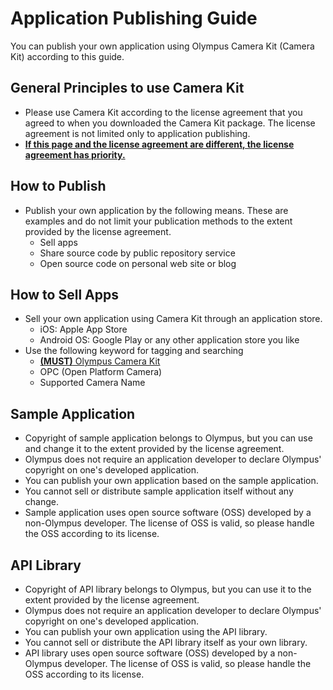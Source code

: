 # Application Publishing Guide
You can publish your own application using Olympus Camera Kit (Camera Kit) according to this guide.

## General Principles to use Camera Kit
+ Please use Camera Kit according to the license agreement that you agreed to when you downloaded the Camera Kit package. The license agreement is not limited only to application publishing.
+ **<u>If this page and the license agreement are different, the license agreement has priority. </u>**

## How to Publish
+ Publish your own application by the following means. These are examples and do not limit your publication methods to the extent provided by the license agreement.
	+ Sell apps
	+ Share source code by public repository service
	+ Open source code on personal web site or blog
	
## How to Sell Apps
+ Sell your own application using Camera Kit through an application store.
	+ iOS: Apple App Store
	+ Android OS: Google Play or any other application store you like
+ Use the following keyword for tagging and searching
	+ <u>**(MUST)** Olympus Camera Kit</u>
	+ OPC (Open Platform Camera)
	+ Supported Camera Name

## Sample Application
+ Copyright of sample application belongs to Olympus, but you can use and change it to the extent provided by the license agreement.
+ Olympus does not require an application developer to declare Olympus' copyright on one's developed application.
+ You can publish your own application based on the sample application.
+ You cannot sell or distribute sample application itself without any change. 
+ Sample application uses open source software (OSS) developed by a non-Olympus developer. The license of OSS is valid, so please handle the OSS according to its license.

## API Library
+ Copyright of API library belongs to Olympus, but you can use it to the extent provided by the license agreement.
+ Olympus does not require an application developer to declare Olympus' copyright on one's developed application.
+ You can publish your own application using the API library.
+ You cannot sell or distribute the API library itself as your own library. 
+ API library uses open source software (OSS) developed by a non-Olympus developer. The license of OSS is valid, so please handle the OSS according to its license.